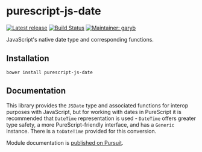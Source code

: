 # purescript-js-date

[![Latest release](http://img.shields.io/bower/v/purescript-js-date.svg)](https://github.com/purescript-contrib/purescript-js-date/releases)
[![Build Status](https://travis-ci.org/purescript-contrib/purescript-js-date.svg?branch=master)](https://travis-ci.org/purescript-contrib/purescript-js-date)
[![Maintainer: garyb](https://img.shields.io/badge/maintainer-garyb-lightgrey.svg)](http://github.com/garyb)

JavaScript's native date type and corresponding functions.

## Installation

```
bower install purescript-js-date
```

## Documentation

This library provides the `JSDate` type and associated functions for interop purposes with JavaScript, but for working with dates in PureScript it is recommended that `DateTime` representation is used - `DateTime` offers greater type safety, a more PureScript-friendly interface, and has a `Generic` instance. There is a `toDateTime` provided for this conversion.

Module documentation is [published on Pursuit](http://pursuit.purescript.org/packages/purescript-js-date).
